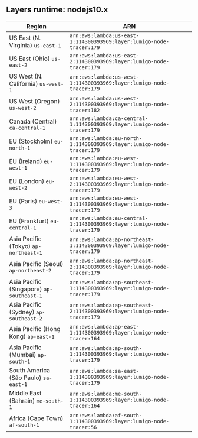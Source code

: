 Layers runtime: nodejs10.x
----
| Region | ARN |
| --- | --- |
|US East (N. Virginia)  `us-east-1`|`arn:aws:lambda:us-east-1:114300393969:layer:lumigo-node-tracer:179`|
|US East (Ohio)  `us-east-2`|`arn:aws:lambda:us-east-2:114300393969:layer:lumigo-node-tracer:179`|
|US West (N. California)  `us-west-1`|`arn:aws:lambda:us-west-1:114300393969:layer:lumigo-node-tracer:179`|
|US West (Oregon)  `us-west-2`|`arn:aws:lambda:us-west-2:114300393969:layer:lumigo-node-tracer:182`|
|Canada (Central)  `ca-central-1`|`arn:aws:lambda:ca-central-1:114300393969:layer:lumigo-node-tracer:179`|
|EU (Stockholm)  `eu-north-1`|`arn:aws:lambda:eu-north-1:114300393969:layer:lumigo-node-tracer:179`|
|EU (Ireland)  `eu-west-1`|`arn:aws:lambda:eu-west-1:114300393969:layer:lumigo-node-tracer:179`|
|EU (London)  `eu-west-2`|`arn:aws:lambda:eu-west-2:114300393969:layer:lumigo-node-tracer:179`|
|EU (Paris)  `eu-west-3`|`arn:aws:lambda:eu-west-3:114300393969:layer:lumigo-node-tracer:179`|
|EU (Frankfurt)  `eu-central-1`|`arn:aws:lambda:eu-central-1:114300393969:layer:lumigo-node-tracer:179`|
|Asia Pacific (Tokyo)  `ap-northeast-1`|`arn:aws:lambda:ap-northeast-1:114300393969:layer:lumigo-node-tracer:179`|
|Asia Pacific (Seoul)  `ap-northeast-2`|`arn:aws:lambda:ap-northeast-2:114300393969:layer:lumigo-node-tracer:179`|
|Asia Pacific (Singapore)  `ap-southeast-1`|`arn:aws:lambda:ap-southeast-1:114300393969:layer:lumigo-node-tracer:179`|
|Asia Pacific (Sydney)  `ap-southeast-2`|`arn:aws:lambda:ap-southeast-2:114300393969:layer:lumigo-node-tracer:179`|
|Asia Pacific (Hong Kong)  `ap-east-1`|`arn:aws:lambda:ap-east-1:114300393969:layer:lumigo-node-tracer:164`|
|Asia Pacific (Mumbai)  `ap-south-1`|`arn:aws:lambda:ap-south-1:114300393969:layer:lumigo-node-tracer:179`|
|South America (São Paulo)  `sa-east-1`|`arn:aws:lambda:sa-east-1:114300393969:layer:lumigo-node-tracer:179`|
|Middle East (Bahrain)  `me-south-1`|`arn:aws:lambda:me-south-1:114300393969:layer:lumigo-node-tracer:164`|
|Africa (Cape Town)  `af-south-1`|`arn:aws:lambda:af-south-1:114300393969:layer:lumigo-node-tracer:56`|
